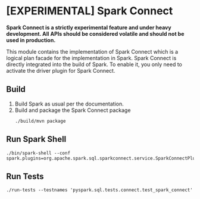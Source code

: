 
# [EXPERIMENTAL] Spark Connect

**Spark Connect is a strictly experimental feature and under heavy development.
All APIs should be considered volatile and should not be used in production.**

This module contains the implementation of Spark Connect which is a logical plan
facade for the implementation in Spark. Spark Connect is directly integrated into the build
of Spark. To enable it, you only need to activate the driver plugin for Spark Connect.




## Build

1. Build Spark as usual per the documentation.
2. Build and package the Spark Connect package
   ```commandline
   ./build/mvn package
   ```
   
## Run Spark Shell

```commandline
./bin/spark-shell --conf spark.plugins=org.apache.spark.sql.sparkconnect.service.SparkConnectPlugin
```

## Run Tests


```commandline
./run-tests --testnames 'pyspark.sql.tests.connect.test_spark_connect'
```

